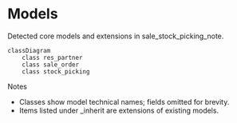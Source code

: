 # Models

Detected core models and extensions in sale_stock_picking_note.

```mermaid
classDiagram
    class res_partner
    class sale_order
    class stock_picking
```

Notes
- Classes show model technical names; fields omitted for brevity.
- Items listed under _inherit are extensions of existing models.
